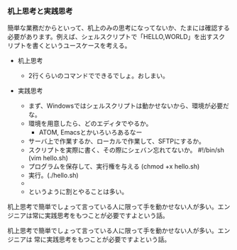 ### 机上思考と実践思考


簡単な業務だからといって、机上のみの思考になってないか、たまには確認する必要があります。例えば、シェルスクリプトで「HELLO,WORLD」を出すスクリプトを書くというユースケースを考える。

* 机上思考
    * 2行くらいのコマンドでできるでしょ。おしまい。

* 実践思考
    * まず、Windowsではシェルスクリプトは動かせないから、環境が必要だな。
    * 環境を用意したら、どのエディタでやるか。
        * ATOM, Emacsとかいろいろあるなー
    * サーバ上で作業するか、ローカルで作業して、SFTPにするか。
    * スクリプトを実際に書く、その際にシェバン忘れてないか。 #!/bin/sh (vim hello.sh)
    * プログラムを保存して、実行権を与える (chmod +x hello.sh)
    * 実行。(./hello.sh)
    * 
    * というように割とやることは多い。


机上思考で簡単でしょって言っている人に限って手を動かせない人が多い。エンジニアは常に実践思考をもつことが必要ですよという話。


机上思考で簡単でしょって言っている人に限って手を動かせない人が多い。エンジニアは
常に実践思考をもつことが必要ですよという話。

